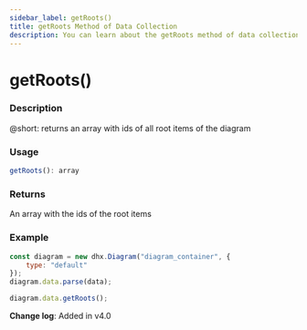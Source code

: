 ```yaml
---
sidebar_label: getRoots()
title: getRoots Method of Data Collection
description: You can learn about the getRoots method of data collection in the documentation of the DHTMLX JavaScript Diagram library. Browse developer guides and API reference, try out code examples and live demos, and download a free 30-day evaluation version of DHTMLX Diagram.
---
```


# getRoots()

### Description

@short: returns an array with ids of all root items of the diagram

### Usage

~~~js
getRoots(): array
~~~

### Returns

An array with the ids of the root items

### Example

~~~js {6}
const diagram = new dhx.Diagram("diagram_container", {
    type: "default"
});
diagram.data.parse(data);

diagram.data.getRoots();
~~~

**Change log**: Added in v4.0
